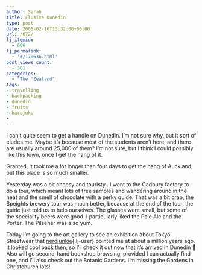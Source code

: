 ```yaml
---
author: Sarah
title: Elusive Dunedin
type: post
date: 2005-02-10T13:32:00+00:00
url: /672/
lj_itemid:
  - 666
lj_permalink:
  - '#/170636.html'
post_views_count:
  - 381
categories:
  - "The 'Zealand"
tags:
- travelling
- backpacking
- dunedin
- fruits
- harajuku
- 
---
```

I can&#8217;t quite seem to get a handle on Dunedin. I&#8217;m not sure why, but it sort of eludes me. Maybe it&#8217;s because most of the students aren&#8217;t here, and there are usually around 25,000 of them? I&#8217;m not sure, but I think I could possibly like this town, once I get the hang of it.
  
Granted, it took me a lot longer than four days to get the hang of Auckland, but this place is so much smaller.
  
Yesterday was a bit cheesy and touristy.. I went to the Cadbury factory to do a tour, which meant lots of free samples and wandering around in the heat and the smell of chocolate with a perky guide. That was a bit crap, the Speights brewery tour was much better, because at the end of the tour, the guide just told us to help ourselves. The glasses were small, but some of the speciality beers were good. I particularly liked the Pale Ale and the Porter. The Pilsener was also yum.
  
Today I&#8217;m going to the art gallery to see an exhibition about Tokyo Streetwear that [nerdjunkie][1]{.lj-user} pointed me at about a million years ago. It looked cool back then, so I&#8217;ll check it out now that it&#8217;s arrived in Dunedin 🙂 Also will go second-hand bookshop browsing, provided I can actually find one, and I&#8217;ll also check out the Botanic Gardens. I&#8217;m missing the Gardens in Christchurch lots!

 [1]: http://nerdjunkie.livejournal.com/